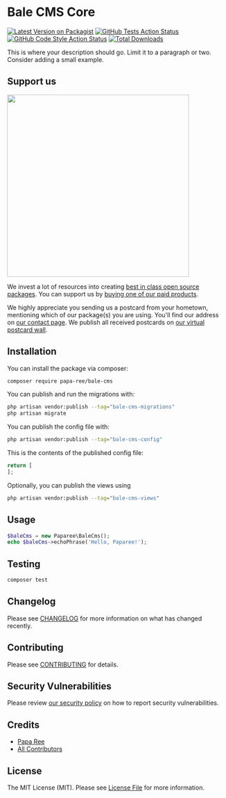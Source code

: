 # Bale CMS Core

[![Latest Version on Packagist](https://img.shields.io/packagist/v/papa-ree/bale-cms.svg?style=flat-square)](https://packagist.org/packages/papa-ree/bale-cms)
[![GitHub Tests Action Status](https://img.shields.io/github/actions/workflow/status/papa-ree/bale-cms/run-tests.yml?branch=main&label=tests&style=flat-square)](https://github.com/papa-ree/bale-cms/actions?query=workflow%3Arun-tests+branch%3Amain)
[![GitHub Code Style Action Status](https://img.shields.io/github/actions/workflow/status/papa-ree/bale-cms/fix-php-code-style-issues.yml?branch=main&label=code%20style&style=flat-square)](https://github.com/papa-ree/bale-cms/actions?query=workflow%3A"Fix+PHP+code+style+issues"+branch%3Amain)
[![Total Downloads](https://img.shields.io/packagist/dt/papa-ree/bale-cms.svg?style=flat-square)](https://packagist.org/packages/papa-ree/bale-cms)

This is where your description should go. Limit it to a paragraph or two. Consider adding a small example.

## Support us

[<img src="https://github-ads.s3.eu-central-1.amazonaws.com/bale-cms.jpg?t=1" width="419px" />](https://spatie.be/github-ad-click/bale-cms)

We invest a lot of resources into creating [best in class open source packages](https://spatie.be/open-source). You can support us by [buying one of our paid products](https://spatie.be/open-source/support-us).

We highly appreciate you sending us a postcard from your hometown, mentioning which of our package(s) you are using. You'll find our address on [our contact page](https://spatie.be/about-us). We publish all received postcards on [our virtual postcard wall](https://spatie.be/open-source/postcards).

## Installation

You can install the package via composer:

```bash
composer require papa-ree/bale-cms
```

You can publish and run the migrations with:

```bash
php artisan vendor:publish --tag="bale-cms-migrations"
php artisan migrate
```

You can publish the config file with:

```bash
php artisan vendor:publish --tag="bale-cms-config"
```

This is the contents of the published config file:

```php
return [
];
```

Optionally, you can publish the views using

```bash
php artisan vendor:publish --tag="bale-cms-views"
```

## Usage

```php
$baleCms = new Paparee\BaleCms();
echo $baleCms->echoPhrase('Hello, Paparee!');
```

## Testing

```bash
composer test
```

## Changelog

Please see [CHANGELOG](CHANGELOG.md) for more information on what has changed recently.

## Contributing

Please see [CONTRIBUTING](CONTRIBUTING.md) for details.

## Security Vulnerabilities

Please review [our security policy](../../security/policy) on how to report security vulnerabilities.

## Credits

- [Papa Ree](https://github.com/papa-ree)
- [All Contributors](../../contributors)

## License

The MIT License (MIT). Please see [License File](LICENSE.md) for more information.
